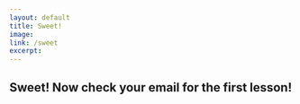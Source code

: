 ```yaml
---
layout: default
title: Sweet!
image: 
link: /sweet
excerpt:
---
```


## Sweet! Now check your email for the first lesson!